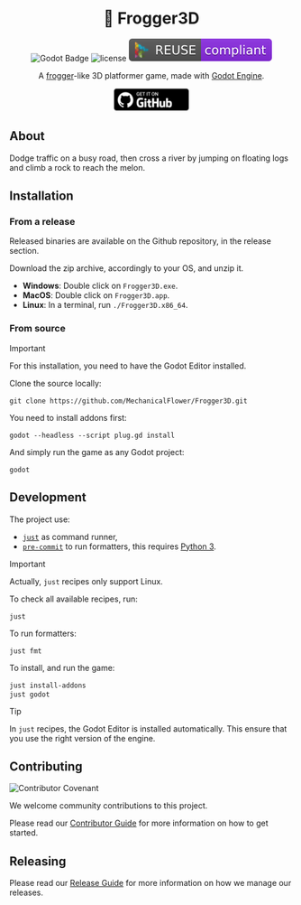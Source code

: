 
<div align="center">

# 🐸 Frogger3D

![Godot Badge](https://img.shields.io/badge/godot-4.2-blue?logo=Godot-Engine&logoColor=white)
![license](https://img.shields.io/badge/license-MIT-green?logo=open-source-initiative&logoColor=white)
![reuse](./.reuse/REUSE-compliant.svg)

A [frogger](https://en.wikipedia.org/wiki/Frogger)-like 3D platformer game, made with [Godot Engine](https://godotengine.org/).

<a href="https://github.com/mechanicalflower/Frogger3D/releases/" target="_blank"><img src="public/publishing/store/github.webp" alt="Download on Github" height="40px" ></a>

</div>

## About

Dodge traffic on a busy road, then cross a river by jumping on floating logs and climb a rock to reach the melon.

## Installation

### From a release

Released binaries are available
on the Github repository, in the release section.

Download the zip archive, accordingly to your OS, and unzip it.

- **Windows**: Double click on `Frogger3D.exe`.
- **MacOS**: Double click on `Frogger3D.app`.
- **Linux**: In a terminal, run `./Frogger3D.x86_64`.

### From source

> [!IMPORTANT]
> For this installation, you need to have
> the Godot Editor installed.

Clone the source locally:
```
git clone https://github.com/MechanicalFlower/Frogger3D.git
```

You need to install addons first:
```
godot --headless --script plug.gd install
```

And simply run the game as any Godot project:
```
godot
```

## Development

The project use:
- [`just`](https://just.systems/man/en/) as command runner,
- [`pre-commit`](https://pre-commit.com/) to run formatters, this requires [Python 3](https://docs.python.org/3/).

> [!IMPORTANT]
> Actually, `just` recipes only support Linux.

To check all available recipes, run:
```
just
```

To run formatters:
```
just fmt
```

To install, and run the game:
```
just install-addons
just godot
```

> [!TIP]
> In `just` recipes, the Godot Editor is installed
> automatically. This ensure that you
> use the right version of the engine.

## Contributing

![Contributor Covenant](https://img.shields.io/badge/Contributor%20Covenant-2.1-4baaaa.svg)

We welcome community contributions to this project.

Please read our [Contributor Guide](CONTRIBUTING.md) for more information on how to get started.

## Releasing

Please read our [Release Guide](RELEASING.md) for more information on how we manage our releases.
